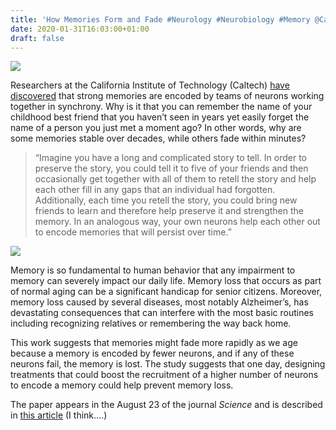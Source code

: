 ```yaml
---
title: 'How Memories Form and Fade #Neurology #Neurobiology #Memory @Caltech'
date: 2020-01-31T16:03:00+01:00
draft: false
---
```


![](https://cdn-blog.adafruit.com/uploads/2020/01/untitled-63.jpg)

Researchers at the California Institute of Technology (Caltech) [have discovered](https://www.caltech.edu/about/news/how-memories-form-and-fade) that strong memories are encoded by teams of neurons working together in synchrony. Why is it that you can remember the name of your childhood best friend that you haven’t seen in years yet easily forget the name of a person you just met a moment ago? In other words, why are some memories stable over decades, while others fade within minutes?

> “Imagine you have a long and complicated story to tell. In order to preserve the story, you could tell it to five of your friends and then occasionally get together with all of them to retell the story and help each other fill in any gaps that an individual had forgotten. Additionally, each time you retell the story, you could bring new friends to learn and therefore help preserve it and strengthen the memory. In an analogous way, your own neurons help each other out to encode memories that will persist over time.”

![](https://cdn-blog.adafruit.com/uploads/2020/01/untitled-64.jpg)

Memory is so fundamental to human behavior that any impairment to memory can severely impact our daily life. Memory loss that occurs as part of normal aging can be a significant handicap for senior citizens. Moreover, memory loss caused by several diseases, most notably Alzheimer’s, has devastating consequences that can interfere with the most basic routines including recognizing relatives or remembering the way back home.

This work suggests that memories might fade more rapidly as we age because a memory is encoded by fewer neurons, and if any of these neurons fail, the memory is lost. The study suggests that one day, designing treatments that could boost the recruitment of a higher number of neurons to encode a memory could help prevent memory loss.

The paper appears in the August 23 of the journal _Science_ and is described in [this article](https://www.caltech.edu/about/news/how-memories-form-and-fade) (I think….)